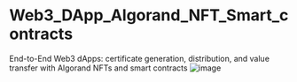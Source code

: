 # Web3_DApp_Algorand_NFT_Smart_contracts
End-to-End Web3 dApps: certificate generation, distribution, and value transfer with Algorand NFTs and smart contracts
![image](https://github.com/Diriba1/Web3_DApp_Algorand_NFT_Smart_contracts/assets/39425889/765e91e5-1c2f-4436-903c-f8b62cdf48cc)
